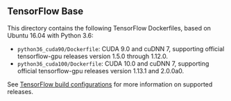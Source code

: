 ## TensorFlow Base

This directory contains the following TensorFlow Dockerfiles, based on Ubuntu 16.04 with Python 3.6:

- `python36_cuda90/Dockerfile`: CUDA 9.0 and cuDNN 7, supporting official tensorflow-gpu releases version 1.5.0 through 1.12.0.
- `python36_cuda100/Dockerfile`: CUDA 10.0 and cuDNN 7, supporting official tensorflow-gpu releases version 1.13.1 and 2.0.0a0.

See [TensorFlow build configurations](https://www.tensorflow.org/install/source#tested_build_configurations) for more information on supported releases.